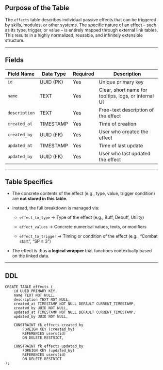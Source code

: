 ## Purpose of the Table

The `effects` table describes individual passive effects that can be triggered by skills, modules, or other systems. The specific nature of an effect – such as its type, trigger, or value – is entirely mapped through external link tables. This results in a highly normalized, reusable, and infinitely extensible structure.

---

## Fields

|Field Name|Data Type|Required|Description|
|---|---|---|---|
|`id`|UUID (PK)|Yes|Unique primary key|
|`name`|TEXT|Yes|Clear, short name for tooltips, logs, or internal UI|
|`description`|TEXT|Yes|Free-text description of the effect|
|`created_at`|TIMESTAMP|Yes|Time of creation|
|`created_by`|UUID (FK)|Yes|User who created the effect|
|`updated_at`|TIMESTAMP|Yes|Time of last update|
|`updated_by`|UUID (FK)|Yes|User who last updated the effect|

---

## Table Specifics

- The concrete contents of the effect (e.g., type, value, trigger condition) are **not stored in this table**.
    
- Instead, the full breakdown is managed via:
    
    - `effect_to_type` → Type of the effect (e.g., Buff, Debuff, Utility)
        
    - `effect_values` → Concrete numerical values, texts, or modifiers
        
    - `effect_to_trigger` → Timing or condition of the effect (e.g., “Combat start”, “SP ≥ 3”)
        
- The effect is thus **a logical wrapper** that functions contextually based on the linked data.
    

---

## DDL

```
CREATE TABLE effects (
    id UUID PRIMARY KEY,
    name TEXT NOT NULL,
    description TEXT NOT NULL,
    created_at TIMESTAMP NOT NULL DEFAULT CURRENT_TIMESTAMP,
    created_by UUID NOT NULL,
    updated_at TIMESTAMP NOT NULL DEFAULT CURRENT_TIMESTAMP,
    updated_by UUID NOT NULL,

    CONSTRAINT fk_effects_created_by
        FOREIGN KEY (created_by)
        REFERENCES users(id)
        ON DELETE RESTRICT,

    CONSTRAINT fk_effects_updated_by
        FOREIGN KEY (updated_by)
        REFERENCES users(id)
        ON DELETE RESTRICT
);
```